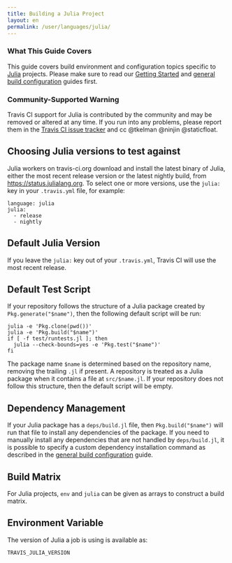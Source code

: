 ```yaml
---
title: Building a Julia Project
layout: en
permalink: /user/languages/julia/
---
```


### What This Guide Covers

This guide covers build environment and configuration topics specific to
[Julia](http://julialang.org) projects. Please make sure to read our
[Getting Started](/user/getting-started/) and
[general build configuration](/user/customizing-the-build/) guides first.

### Community-Supported Warning

Travis CI support for Julia is contributed by the community and may be removed
or altered at any time. If you run into any problems, please report them in the
[Travis CI issue tracker](https://github.com/travis-ci/travis-ci/issues/new?labels=julia)
and cc @tkelman @ninjin @staticfloat.

## Choosing Julia versions to test against

Julia workers on travis-ci.org download and install the latest binary of Julia,
either the most recent release version or the latest nightly build, from
https://status.julialang.org. To select one or more versions, use the `julia:`
key in your `.travis.yml` file, for example:

    language: julia
    julia:
      - release
      - nightly

## Default Julia Version

If you leave the `julia:` key out of your `.travis.yml`, Travis CI will use
the most recent release.

## Default Test Script

If your repository follows the structure of a Julia package created by
`Pkg.generate("$name")`, then the following default script will be run:

    julia -e 'Pkg.clone(pwd())'
    julia -e 'Pkg.build("$name")'
    if [ -f test/runtests.jl ]; then
      julia --check-bounds=yes -e 'Pkg.test("$name")'
    fi

The package name `$name` is determined based on the repository name, removing
the trailing `.jl` if present. A repository is treated as a Julia package when
it contains a file at `src/$name.jl`. If your repository does not follow this
structure, then the default script will be empty.

## Dependency Management

If your Julia package has a `deps/build.jl` file, then `Pkg.build("$name")`
will run that file to install any dependencies of the package. If you need
to manually install any dependencies that are not handled by `deps/build.jl`,
it is possible to specify a custom dependency installation command as described
in the [general build configuration](/user/customizing-the-build/) guide.

## Build Matrix

For Julia projects, `env` and `julia` can be given as arrays
to construct a build matrix.

## Environment Variable

The version of Julia a job is using is available as:

    TRAVIS_JULIA_VERSION
